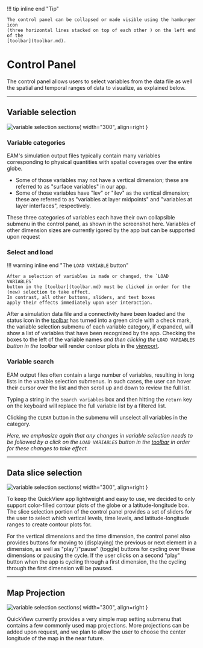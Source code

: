 
!!! tip inline end "Tip"

    The control panel can be collapsed or made visible using the hamburger icon
    (three horizontal lines stacked on top of each other ) on the left end of the
    [toolbar](toolbar.md).

# Control Panel

The control panel allows users to select variables from the data file
as well the spatial and temporal ranges of data to visualize,
as explained below.


-----
##  Variable selection

![variable selection sections](../images/variable_selection.png){ width="300", align=right }


###  Variable categories

EAM's simulation output files typically contain many variables
corresponding to physical quantities with spatial coverages over the
entire globe.

- Some of those variables may not have a vertical dimension;
  these are referred to as "surface variables" in our app.
- Some of those variables have "lev" or "ilev" as the vertical
  dimension; these are referred to as "variables at layer midpoints"
  and "variables at layer interfaces", respectively.

These three categories of variables each have their own collapsible
submenu in the control panel, as shown in the screenshot here.
Variables of other dimension sizes are currently igored by the app
but can be supported upon request


### Select and load

!!! warning inline end "The `LOAD VARIABLE` button"

    After a selection of variables is made or changed, the `LOAD VARIABLES`
    button in the [toolbar](toolbar.md) must be clicked in order for the
    (new) selection to take effect.
    In contrast, all other buttons, sliders, and text boxes
    apply their effects immediately upon user interaction.

After a simulation data file and a connectivity have been loaded and
the status icon in the [toolbar](toolbar.md) has turned into a green
circle with a check mark,
the variable selection submenu of each variable category,
if expanded, will show a list of variables that have been recognized
by the app. Checking the boxes to the left of the variable names
*and then clicking the* `LOAD VARIABLES` *button in the toolbar*
will render contour plots in the [viewport](viewport.md).

### Variable search

EAM output files often contain a large number of variables,
resulting in long lists in the varaible selection submenus.
In such cases, the user can hover their cursor over the list
and then scroll up and down to review the full list.

Typing a string in the `Search variables` box and then hitting
the `return` key on the keyboard will
replace the full variable list by a filtered list.

Clicking the `CLEAR` button in the submenu will unselect all
variables in the category.

*Here, we emphasize again that any changes in variable selection needs to be
followed by a click on the `LOAD VARIABLES` button in the [toolbar](toolbar.md)
in order for these changes to take effect.*



-----
## Data slice selection

![variable selection sections](../images/slice_selection.png){ width="300", align=right }

To keep the QuickView app lightweight and easy to use, we decided to only 
support color-filled contour plots of the globe or a latitude-longitude box.
The slice selection portion of the control panel provides a set of sliders
for the user to select which vertical levels, time levels, and latitude-longitude
ranges to create contour plots for.

For the vertical dimensions and the time dimension, the control panel
also provides buttons for moving to (displaying) the previous or next element
in a dimension, as well as "play"/"pause" (toggle) buttons for cycling over
these dimensions or pausing the cycle.
If the user clicks on a second "play" button when the app is cycling through
a first dimension, the the cycling through the first dimension will be paused.


-----
## Map Projection

![variable selection sections](../images/map_projection.png){ width="300", align=right }

QuickView currently provides a very simple map setting submenu
that contains a few commonly used map projections.
More projections can be added upon request, and we plan to allow
the user to choose the center longitude of the map in the near future.

